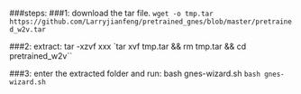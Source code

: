 ###steps:
###1: download the tar file.
`wget -o tmp.tar  https://github.com/Larryjianfeng/pretrained_gnes/blob/master/pretrained_w2v.tar`

###2: extract: tar -xzvf xxx
`tar xvf tmp.tar && rm tmp.tar && cd pretrained_w2v``

###3: enter the extracted folder and run: bash gnes-wizard.sh
`bash gnes-wizard.sh`
